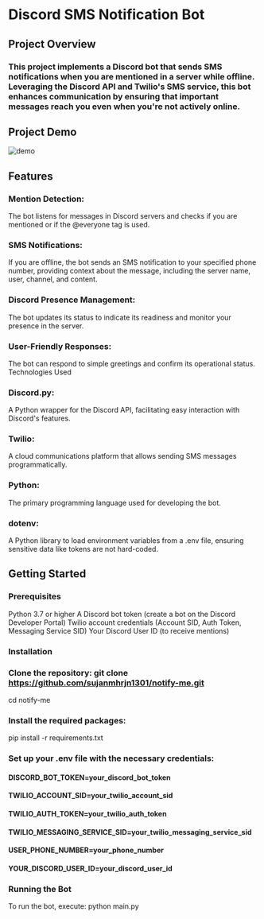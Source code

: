 # Discord SMS Notification Bot
## Project Overview
### This project implements a Discord bot that sends SMS notifications when you are mentioned in a server while offline. Leveraging the Discord API and Twilio's SMS service, this bot enhances communication by ensuring that important messages reach you even when you're not actively online.

## Project Demo
![demo](https://github.com/user-attachments/assets/77dd60af-9bca-4fca-8e69-b1369b94fd6e)

## Features
### Mention Detection: 
The bot listens for messages in Discord servers and checks if you are mentioned or if the @everyone tag is used.
### SMS Notifications: 
If you are offline, the bot sends an SMS notification to your specified phone number, providing context about the message, including the server name, user, channel, and content.
### Discord Presence Management: 
The bot updates its status to indicate its readiness and monitor your presence in the server.
### User-Friendly Responses: 
The bot can respond to simple greetings and confirm its operational status.
Technologies Used
### Discord.py: 
A Python wrapper for the Discord API, facilitating easy interaction with Discord's features.
### Twilio: 
A cloud communications platform that allows sending SMS messages programmatically.
### Python: 
The primary programming language used for developing the bot.
### dotenv: 
A Python library to load environment variables from a .env file, ensuring sensitive data like tokens are not hard-coded.
## Getting Started
### Prerequisites
Python 3.7 or higher
A Discord bot token (create a bot on the Discord Developer Portal)
Twilio account credentials (Account SID, Auth Token, Messaging Service SID)
Your Discord User ID (to receive mentions)
### Installation
### Clone the repository: git clone https://github.com/sujanmhrjn1301/notify-me.git
cd notify-me
### Install the required packages:
pip install -r requirements.txt
### Set up your .env file with the necessary credentials:
#### DISCORD_BOT_TOKEN=your_discord_bot_token
#### TWILIO_ACCOUNT_SID=your_twilio_account_sid
#### TWILIO_AUTH_TOKEN=your_twilio_auth_token
#### TWILIO_MESSAGING_SERVICE_SID=your_twilio_messaging_service_sid
#### USER_PHONE_NUMBER=your_phone_number
#### YOUR_DISCORD_USER_ID=your_discord_user_id
### Running the Bot
To run the bot, execute:
python main.py
